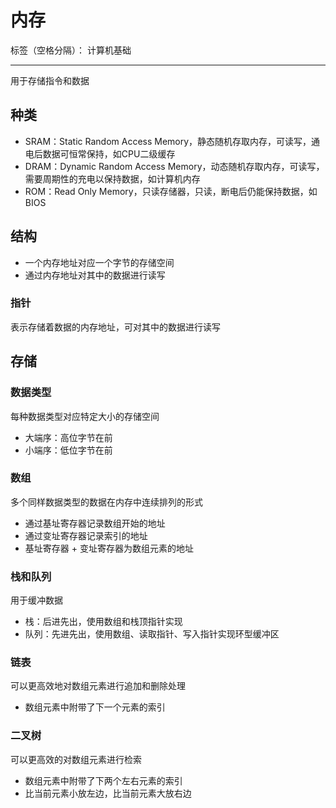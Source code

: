 # 内存

标签（空格分隔）： 计算机基础

---

用于存储指令和数据

## 种类

* SRAM：Static Random Access Memory，静态随机存取内存，可读写，通电后数据可恒常保持，如CPU二级缓存
* DRAM：Dynamic Random Access Memory，动态随机存取内存，可读写，需要周期性的充电以保持数据，如计算机内存
* ROM：Read Only Memory，只读存储器，只读，断电后仍能保持数据，如BIOS

## 结构

* 一个内存地址对应一个字节的存储空间
* 通过内存地址对其中的数据进行读写

### 指针

表示存储着数据的内存地址，可对其中的数据进行读写

## 存储

### 数据类型

每种数据类型对应特定大小的存储空间

* 大端序：高位字节在前
* 小端序：低位字节在前

### 数组

多个同样数据类型的数据在内存中连续排列的形式

* 通过基址寄存器记录数组开始的地址
* 通过变址寄存器记录索引的地址
* 基址寄存器 + 变址寄存器为数组元素的地址

### 栈和队列

用于缓冲数据

* 栈：后进先出，使用数组和栈顶指针实现
* 队列：先进先出，使用数组、读取指针、写入指针实现环型缓冲区

### 链表

可以更高效地对数组元素进行追加和删除处理

* 数组元素中附带了下一个元素的索引

### 二叉树

可以更高效的对数组元素进行检索

* 数组元素中附带了下两个左右元素的索引
* 比当前元素小放左边，比当前元素大放右边
